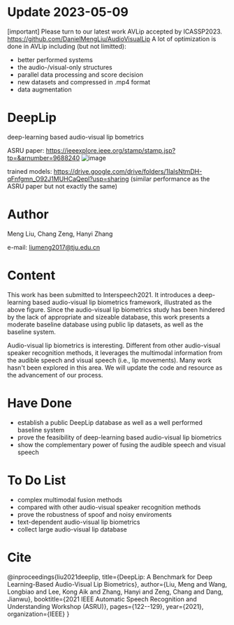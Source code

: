 # Update 2023-05-09
[important] Please turn to our latest work AVLip accepted by ICASSP2023. https://github.com/DanielMengLiu/AudioVisualLip
A lot of optimization is done in AVLip including (but not limitted):
* better performed systems
* the audio-/visual-only structures
* parallel data processing and score decision
* new datasets and compressed in .mp4 format
* data augmentation

# DeepLip
deep-learning based audio-visual lip bometrics

ASRU paper: https://ieeexplore.ieee.org/stamp/stamp.jsp?tp=&arnumber=9688240
![image](https://user-images.githubusercontent.com/45690014/162400266-9fa40604-712e-47bb-b22f-16b757e4ebcd.png)

trained models: https://drive.google.com/drive/folders/1IalsNtmDH-qFnfgmn_O92J1MUHCaQepl?usp=sharing
(similar performance as the ASRU paper but not exactly the same)

# Author
 Meng Liu, Chang Zeng, Hanyi Zhang
 
 e-mail: liumeng2017@tju.edu.cn
 
# Content
This work has been submitted to Interspeech2021. It introduces a deep-learning based audio-visual lip biometrics framework, illustrated as the above figure. Since the audio-visual lip biometrics study has been hindered by the lack of appropriate and sizeable database, this work presents a moderate baseline database using public lip datasets, as well as the baseline system. 

Audio-visual lip biometrics is interesting. Different from other audio-visual speaker recognition methods, it leverages the multimodal information from the audible speech and visual speech (i.e., lip movements). Many work hasn't been explored in this area. We will update the code and resource as the advancement of our process.

# Have Done
* establish a public DeepLip database as well as a well performed baseline system
* prove the feasibility of deep-learning based audio-visual lip biometrics
* show the complementary power of fusing the audible speech and visual speech 

# To Do List
* complex multimodal fusion methods
* compared with other audio-visual speaker recognition methods
* prove the robustness of spoof and noisy enviroments
* text-dependent audio-visual lip biometrics
* collect large audio-visual lip database

# Cite
@inproceedings{liu2021deeplip,
  title={DeepLip: A Benchmark for Deep Learning-Based Audio-Visual Lip Biometrics},
  author={Liu, Meng and Wang, Longbiao and Lee, Kong Aik and Zhang, Hanyi and Zeng, Chang and Dang, Jianwu},
  booktitle={2021 IEEE Automatic Speech Recognition and Understanding Workshop (ASRU)},
  pages={122--129},
  year={2021},
  organization={IEEE}
}
